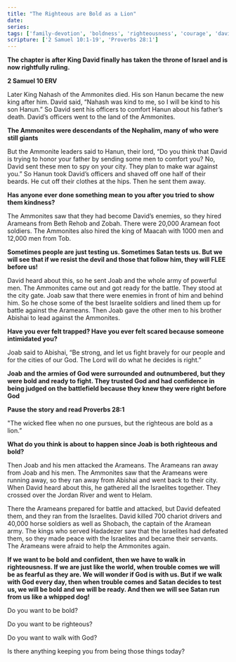 ```yaml
---
title: "The Righteous are Bold as a Lion"
date: 
series: 
tags: ['family-devotion', 'boldness', 'righteousness', 'courage', 'david', 'battle']
scripture: ['2 Samuel 10:1-19', 'Proverbs 28:1']
---
```


**The chapter is after King David finally has taken the throne of Israel and is now rightfully ruling.**

**2 Samuel 10 ERV**

Later King Nahash of the Ammonites died. His son Hanun became the new king after him. David said, “Nahash was kind to me, so I will be kind to his son Hanun.” So David sent his officers to comfort Hanun about his father’s death. David’s officers went to the land of the Ammonites.

**The Ammonites were descendants of the Nephalim, many of who were still giants**

But the Ammonite leaders said to Hanun, their lord, “Do you think that David is trying to honor your father by sending some men to comfort you? No, David sent these men to spy on your city. They plan to make war against you.” So Hanun took David’s officers and shaved off one half of their beards. He cut off their clothes at the hips. Then he sent them away.

**Has anyone ever done something mean to you after you tried to show them kindness?**

The Ammonites saw that they had become David’s enemies, so they hired Arameans from Beth Rehob and Zobah. There were 20,000 Aramean foot soldiers. The Ammonites also hired the king of Maacah with 1000 men and 12,000 men from Tob.

**Sometimes people are just testing us. Sometimes Satan tests us. But we will see that if we resist the devil and those that follow him, they will FLEE before us!**

David heard about this, so he sent Joab and the whole army of powerful men. The Ammonites came out and got ready for the battle. They stood at the city gate. Joab saw that there were enemies in front of him and behind him. So he chose some of the best Israelite soldiers and lined them up for battle against the Arameans. Then Joab gave the other men to his brother Abishai to lead against the Ammonites.

**Have you ever felt trapped? Have you ever felt scared because someone intimidated you?**

Joab said to Abishai, “Be strong, and let us fight bravely for our people and for the cities of our God. The Lord will do what he decides is right.”

**Joab and the armies of God were surrounded and outnumbered, but they were bold and ready to fight. They trusted God and had confidence in being judged on the battlefield because they knew they were right before God**

**Pause the story and read Proverbs 28:1**

"The wicked flee when no one pursues, but the righteous are bold as a lion.”

**What do you think is about to happen since Joab is both righteous and bold?**

Then Joab and his men attacked the Arameans. The Arameans ran away from Joab and his men. The Ammonites saw that the Arameans were running away, so they ran away from Abishai and went back to their city. When David heard about this, he gathered all the Israelites together. They crossed over the Jordan River and went to Helam.

There the Arameans prepared for battle and attacked, but David defeated them, and they ran from the Israelites. David killed 700 chariot drivers and 40,000 horse soldiers as well as Shobach, the captain of the Aramean army. The kings who served Hadadezer saw that the Israelites had defeated them, so they made peace with the Israelites and became their servants. The Arameans were afraid to help the Ammonites again.

**If we want to be bold and confident, then we have to walk in righteousness. If we are just like the world, when trouble comes we will be as fearful as they are. We will wonder if God is with us. But if we walk with God every day, then when trouble comes and Satan decides to test us, we will be bold and we will be ready. And then we will see Satan run from us like a whipped dog!**

Do you want to be bold?

Do you want to be righteous?

Do you want to walk with God?

Is there anything keeping you from being those things today?